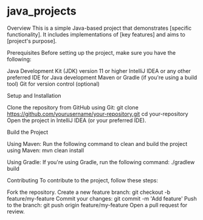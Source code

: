 # java_projects

Overview
This is a simple Java-based project that demonstrates [specific functionality]. It includes implementations of [key features] and aims to [project's purpose].

Prerequisites
Before setting up the project, make sure you have the following:

Java Development Kit (JDK) version 11 or higher
IntelliJ IDEA or any other preferred IDE for Java development
Maven or Gradle (if you're using a build tool)
Git for version control (optional)

Setup and Installation

Clone the repository from GitHub using Git:
git clone https://github.com/yourusername/your-repository.git
cd your-repository
Open the project in IntelliJ IDEA (or your preferred IDE).

Build the Project

Using Maven:
Run the following command to clean and build the project using Maven:
mvn clean install

Using Gradle:
If you're using Gradle, run the following command:
./gradlew build

Contributing
To contribute to the project, follow these steps:

Fork the repository.
Create a new feature branch:
git checkout -b feature/my-feature
Commit your changes:
git commit -m 'Add feature'
Push to the branch:
git push origin feature/my-feature
Open a pull request for review.
